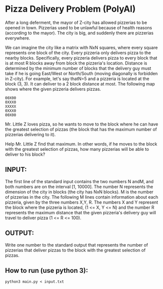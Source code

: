 # Pizza Delivery Problem (PolyAI)

After a long deferment, the mayor of Z-city has allowed pizzerias to be opened in town. Pizzerias used to be unlawful because of health reasons (according to the mayor). The city is big, and suddenly there are pizzerias everywhere.

We can imagine the city like a matrix with ​N​x​N squares, where every square represents one block of the city. Every pizzeria only delivers pizza to the nearby blocks. Specifically, every pizzeria delivers pizza to every block that is at most ​R ​blocks away from block the pizzeria's location. Distance is determined by the minimum number of blocks that the delivery guy must take if he is going East/West or North/South (moving diagonally is forbidden in Z-city). For example, let's say that ​N​=5 and a pizzeria is located at the block (3, 3). It can deliver to a 2 block distance at most. The following map shows where the given pizzeria delivers pizzas.

```
00X00
0XXX0 
XXXXX 
0XXX0 
00X00
```

Mr. Little Z loves pizza, so he wants to move to the block where he can have the greatest selection of pizzas (the block that has the maximum number of pizzerias delivering to it).

Help Mr. Little Z find that maximum. In other words, if he moves to the block with the greatest selection of pizzas, how many pizzerias will be able to deliver to his block?

## INPUT:

The first line of the standard input contains the two numbers ​N and ​M​, and both numbers are on the interval [1, 10000]. The number ​N represents the dimension of the city in blocks (the city has ​N​x​N blocks). ​M is the number of pizzerias in the city. The following ​M lines contain information about each pizzeria, given by the three numbers ​X,​ ​Y​, ​R​. The numbers ​X and ​Y represent the block where the pizzeria is located, (1 <= ​X​, ​Y <= ​N​) and the number ​R represents the maximum distance that the given pizzeria's delivery guy will travel to deliver pizza (1 <= ​R​ <= 100).

## OUTPUT:

Write one number to the standard output that represents the number of pizzerias that deliver pizzas to the block with the greatest selection of pizzas.

## How to run (use python 3):
```console
python3 main.py < input.txt
```

